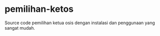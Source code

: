 # pemilihan-ketos
Source code pemilihan ketua osis dengan instalasi dan penggunaan yang sangat mudah.
